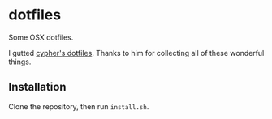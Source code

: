 dotfiles
========

Some OSX dotfiles.

I gutted [cypher's dotfiles](https://github.com/cypher/dotfiles). Thanks to him for collecting all of these wonderful things.


Installation
------------

Clone the repository, then run `install.sh`.